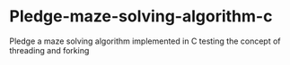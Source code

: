 # Pledge-maze-solving-algorithm-c
Pledge a maze solving algorithm implemented in C testing the concept of threading and forking
